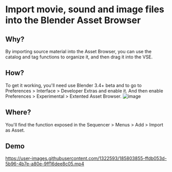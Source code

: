# Import movie, sound and image files into the Blender Asset Browser

## Why?
By importing source material into the Asset Browser, you can use the catalog and tag functions to organize it, and then drag it into the VSE.  

## How?
To get it working, you'll need use Blender 3.4+ beta and to go to Preferences > Interface > Developer Extras and enable it. And then enable Preferences > Experimental > Extented Asset Browser.
![image](https://user-images.githubusercontent.com/1322593/209587647-e5fb1c32-15e5-443a-8418-b2b3619b1070.png)


## Where?
You'll find the function exposed in the Sequencer > Menus > Add > Import as Asset. 

## Demo
https://user-images.githubusercontent.com/1322593/185803855-ffdb053d-5b96-4b7e-a80e-9ff16dee8c05.mp4

